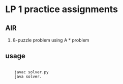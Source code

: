 # LP 1 practice assignments


## AIR

1. 8-puzzle problem using A * problem

usage
----
<code>
    javac solver.py
    java solver.
        
</code>